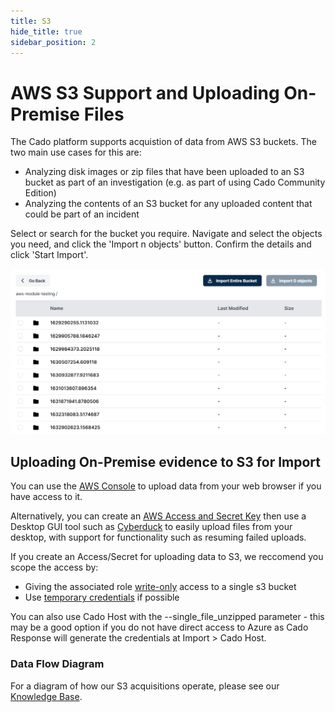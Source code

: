```yaml
---
title: S3
hide_title: true
sidebar_position: 2
---
```

# AWS S3 Support and Uploading On-Premise Files

The Cado platform supports acquistion of data from AWS S3 buckets. The two main use cases for this are:

* Analyzing disk images or zip files that have been uploaded to an S3 bucket as part of an investigation (e.g. as part of using Cado Community Edition)
* Analyzing the contents of an S3 bucket for any uploaded content that could be part of an incident

Select or search for the bucket you require. Navigate and select the objects you need, and click the 'Import n objects' button. Confirm the details and click 'Start Import'.

![Import S3 Bucket](/img/aws-s3.png)


## Uploading On-Premise evidence to S3 for Import

You can use the [AWS Console](https://aws.amazon.com/) to upload data from your web browser if you have access to it.

Alternatively, you can create an [AWS Access and Secret Key](https://aws.amazon.com/blogs/security/wheres-my-secret-access-key/) then use a Desktop GUI tool such as [Cyberduck](https://cyberduck.io/) to easily upload files from your desktop, with support for functionality such as resuming failed uploads.

If you create an Access/Secret for uploading data to S3, we reccomend you scope the access by:
- Giving the associated role [write-only](https://stackoverflow.com/questions/15076645/amazon-s3-write-only-access) access to a single s3 bucket
- Use [temporary credentials](https://docs.cyberduck.io/protocols/s3/) if possible

You can also use Cado Host with the --single_file_unzipped parameter - this may be a good option if you do not have direct access to Azure as Cado Response will generate the credentials at Import > Cado Host.

### Data Flow Diagram
For a diagram of how our S3 acquisitions operate, please see our [Knowledge Base](https://cadosecurity.zendesk.com/hc/en-gb/articles/23258776328081-How-do-S3-Imports-operate).